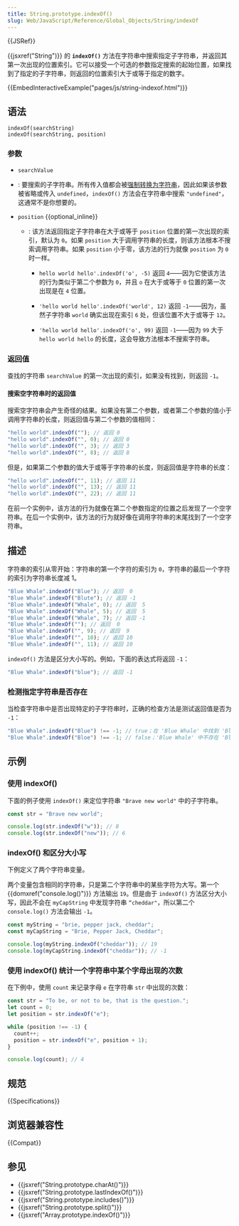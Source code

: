 ```yaml
---
title: String.prototype.indexOf()
slug: Web/JavaScript/Reference/Global_Objects/String/indexOf
---
```


{{JSRef}}

{{jsxref("String")}} 的 **`indexOf()`** 方法在字符串中搜索指定子字符串，并返回其第一次出现的位置索引。它可以接受一个可选的参数指定搜索的起始位置，如果找到了指定的子字符串，则返回的位置索引大于或等于指定的数字。

{{EmbedInteractiveExample("pages/js/string-indexof.html")}}

## 语法

```js-nolint
indexOf(searchString)
indexOf(searchString, position)
```

### 参数

- `searchValue`

- : 要搜索的子字符串。所有传入值都会被[强制转换为字符串](/zh-CN/docs/Web/JavaScript/Reference/Global_Objects/String#字符串强制转换)，因此如果该参数被省略或传入 `undefined`，`indexOf()` 方法会在字符串中搜索 `"undefined"`，这通常不是你想要的。

- `position` {{optional_inline}}

  - : 该方法返回指定子字符串在大于或等于 `position` 位置的第一次出现的索引，默认为 `0`。如果 `position` 大于调用字符串的长度，则该方法根本不搜索调用字符串。如果 `position` 小于零，该方法的行为就像 `position` 为 `0` 时一样。

    - `hello world hello'.indexOf('o', -5)` 返回 `4`——因为它使该方法的行为类似于第二个参数为 `0`，并且 `o` 在大于或等于 `0` 位置的第一次出现是在 `4` 位置。

    - `'hello world hello'.indexOf('world', 12)` 返回 `-1`——因为，虽然子字符串 `world` 确实出现在索引 `6` 处，但该位置不大于或等于 `12`。

    - `'hello world hello'.indexOf('o', 99)` 返回 `-1`——因为 `99` 大于 `hello world hello` 的长度，这会导致方法根本不搜索字符串。

### 返回值

查找的字符串 `searchValue` 的第一次出现的索引，如果没有找到，则返回 `-1`。

#### 搜索空字符串时的返回值

搜索空字符串会产生奇怪的结果。如果没有第二个参数，或者第二个参数的值小于调用字符串的长度，则返回值与第二个参数的值相同：

```js
"hello world".indexOf(""); // 返回 0
"hello world".indexOf("", 0); // 返回 0
"hello world".indexOf("", 3); // 返回 3
"hello world".indexOf("", 8); // 返回 8
```

但是，如果第二个参数的值大于或等于字符串的长度，则返回值是字符串的长度：

```js
"hello world".indexOf("", 11); // 返回 11
"hello world".indexOf("", 13); // 返回 11
"hello world".indexOf("", 22); // 返回 11
```

在前一个实例中，该方法的行为就像在第二个参数指定的位置之后发现了一个空字符串。在后一个实例中，该方法的行为就好像在调用字符串的末尾找到了一个空字符串。

## 描述

字符串的索引从零开始：字符串的第一个字符的索引为 `0`，字符串的最后一个字符的索引为字符串长度减 1。

```js
"Blue Whale".indexOf("Blue"); // 返回  0
"Blue Whale".indexOf("Blute"); // 返回 -1
"Blue Whale".indexOf("Whale", 0); // 返回  5
"Blue Whale".indexOf("Whale", 5); // 返回  5
"Blue Whale".indexOf("Whale", 7); // 返回 -1
"Blue Whale".indexOf(""); // 返回  0
"Blue Whale".indexOf("", 9); // 返回  9
"Blue Whale".indexOf("", 10); // 返回 10
"Blue Whale".indexOf("", 11); // 返回 10
```

`indexOf()` 方法是区分大小写的。例如，下面的表达式将返回 `-1`：

```js
"Blue Whale".indexOf("blue"); // 返回 -1
```

### 检测指定字符串是否存在

当检查字符串中是否出现特定的子字符串时，正确的检查方法是测试返回值是否为 `-1`：

```js
"Blue Whale".indexOf("Blue") !== -1; // true；在 'Blue Whale' 中找到 'Blue'
"Blue Whale".indexOf("Bloe") !== -1; // false；'Blue Whale' 中不存在 'Bloe'
```

## 示例

### 使用 indexOf()

下面的例子使用 `indexOf()` 来定位字符串 `"Brave new world"` 中的子字符串。

```js
const str = "Brave new world";

console.log(str.indexOf("w")); // 8
console.log(str.indexOf("new")); // 6
```

### indexOf() 和区分大小写

下例定义了两个字符串变量。

两个变量包含相同的字符串，只是第二个字符串中的某些字符为大写。第一个 {{domxref("console.log()")}} 方法输出 `19`。但是由于 `indexOf()` 方法区分大小写，因此不会在 `myCapString` 中发现字符串 `“cheddar"`，所以第二个 `console.log()` 方法会输出 `-1`。

```js
const myString = "brie, pepper jack, cheddar";
const myCapString = "Brie, Pepper Jack, Cheddar";

console.log(myString.indexOf("cheddar")); // 19
console.log(myCapString.indexOf("cheddar")); // -1
```

### 使用 indexOf() 统计一个字符串中某个字母出现的次数

在下例中，使用 `count` 来记录字母 `e` 在字符串 `str` 中出现的次数：

```js
const str = "To be, or not to be, that is the question.";
let count = 0;
let position = str.indexOf("e");

while (position !== -1) {
  count++;
  position = str.indexOf("e", position + 1);
}

console.log(count); // 4
```

## 规范

{{Specifications}}

## 浏览器兼容性

{{Compat}}

## 参见

- {{jsxref("String.prototype.charAt()")}}
- {{jsxref("String.prototype.lastIndexOf()")}}
- {{jsxref("String.prototype.includes()")}}
- {{jsxref("String.prototype.split()")}}
- {{jsxref("Array.prototype.indexOf()")}}
